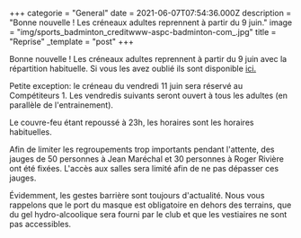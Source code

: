 +++
categorie = "General"
date = 2021-06-07T07:54:36.000Z
description = "Bonne nouvelle ! Les créneaux adultes reprennent à partir du 9 juin."
image = "img/sports_badminton_creditwww-aspc-badminton-com_.jpg"
title = "Reprise"
_template = "post"
+++

Bonne nouvelle ! Les créneaux adultes reprennent à partir du 9 juin avec la répartition habituelle. Si vous les avez oublié ils sont disponible [ici.](https://bad-montigny.fr/club/#creneaux)

Petite exception: le créneau du vendredi 11 juin sera réservé au Compétiteurs 1. Les vendredis suivants seront ouvert à tous les adultes (en parallèle de l'entrainement).

Le couvre-feu étant repoussé à 23h, les horaires sont les horaires habituelles.

Afin de limiter les regroupements trop importants pendant l'attente, des jauges de 50 personnes à Jean Maréchal et 30 personnes à Roger Rivière ont été fixées. L'accès aux salles sera limité afin de ne pas dépasser ces jauges.

Évidemment, les gestes barrière sont toujours d'actualité. Nous vous rappelons que le port du masque est obligatoire en dehors des terrains, que du gel hydro-alcoolique sera fourni par le club et que les vestiaires ne sont pas accessibles.
